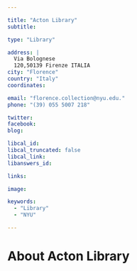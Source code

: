 ```yaml
---

title: "Acton Library"
subtitle: 

type: "Library"

address: |
  Via Bolognese
  120,50139 Firenze ITALIA
city: "Florence"
country: "Italy"
coordinates: 

email: "florence.collection@nyu.edu."
phone: "(39) 055 5007 218"

twitter: 
facebook: 
blog:

libcal_id: 
libcal_truncated: false
libcal_link: 
libanswers_id: 

links:

image: 

keywords:
  - "Library"
  - "NYU"

---
```


# About Acton Library 


